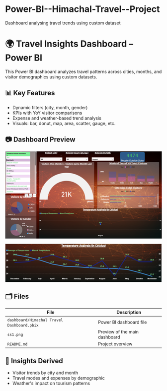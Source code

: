 # Power-BI--Himachal-Travel--Project
Dashboard analysing travel trends using custom dataset

# 🌍 Travel Insights Dashboard – Power BI

This Power BI dashboard analyzes travel patterns across cities, months, and visitor demographics using custom datasets.

## 📊 Key Features

- Dynamic filters (city, month, gender)
- KPIs with YoY visitor comparisons
- Expense and weather-based trend analysis
- Visuals: bar, donut, map, area, scatter, gauge, etc.

## 📷 Dashboard Preview

![Dashboard Preview](ss1.png)

![Temperature Analysis](ss3.png)

## 🗂️ Files

| File                        | Description                      |
|-----------------------------|----------------------------------|
| `dashboard/Himachal Travel Dashboard.pbix` | Power BI dashboard file     |
| `ss1.png`     | Preview of the main dashboard    |
| `README.md`                 | Project overview                 |

## 🧠 Insights Derived

- Visitor trends by city and month  
- Travel modes and expenses by demographic  
- Weather's impact on tourism patterns
